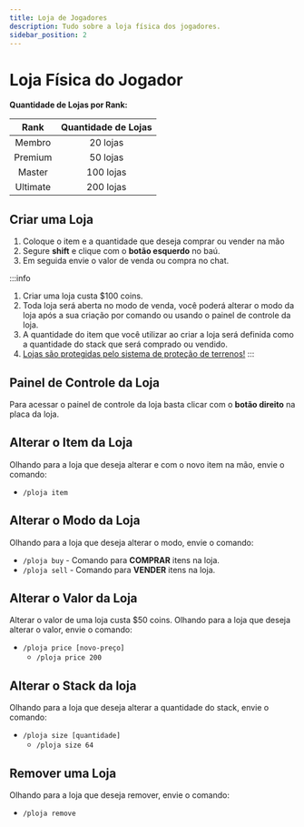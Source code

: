 ```yaml
---
title: Loja de Jogadores
description: Tudo sobre a loja física dos jogadores.
sidebar_position: 2
---
```


# Loja Física do Jogador

**Quantidade de Lojas por Rank:**

|   Rank   | Quantidade de Lojas |
| :------: | :-----------------: |
| Membro   |       20 lojas      |
| Premium  |       50 lojas      |
| Master   |      100 lojas      |
| Ultimate |      200 lojas      |

## Criar uma Loja

1. Coloque o item e a quantidade que deseja comprar ou vender na mão
2. Segure **shift** e clique com o **botão esquerdo** no baú.
3. Em seguida envie o valor de venda ou compra no chat.

:::info
1. Criar uma loja custa $100 coins. 
2. Toda loja será aberta no modo de venda, você poderá alterar o modo da loja após a sua criação por comando ou usando o painel de controle da loja. 
3. A quantidade do item que você utilizar ao criar a loja será definida como a quantidade do stack que será comprado ou vendido. 
4. [Lojas são protegidas pelo sistema de proteção de terrenos!](../protecao/basica.md)
:::

## Painel de Controle da Loja

Para acessar o painel de controle da loja basta clicar com o **botão direito** na placa da loja.

## Alterar o Item da Loja

Olhando para a loja que deseja alterar e com o novo item na mão, envie o comando:
* `/ploja item`

## Alterar o Modo da Loja

Olhando para a loja que deseja alterar o modo, envie o comando:
* `/ploja buy` - Comando para **COMPRAR** itens na loja.
* `/ploja sell` - Comando para **VENDER** itens na loja.

## Alterar o Valor da Loja

Alterar o valor de uma loja custa $50 coins. 
Olhando para a loja que deseja alterar o valor, envie o comando:
* `/ploja price [novo-preço]`
  * `/ploja price 200`

## Alterar o Stack da loja

Olhando para a loja que deseja alterar a quantidade do stack, envie o comando:
* `/ploja size [quantidade]`
  * `/ploja size 64`

## Remover uma Loja

Olhando para a loja que deseja remover, envie o comando:
* `/ploja remove`